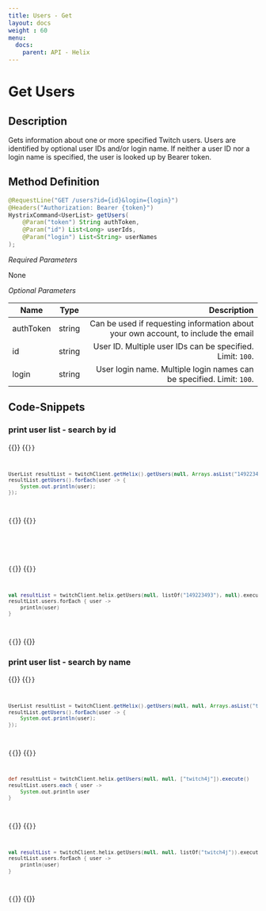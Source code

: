 ```yaml
---
title: Users - Get
layout: docs
weight : 60
menu: 
  docs:
    parent: API - Helix
---
```


# Get Users

## Description

Gets information about one or more specified Twitch users. Users are identified by optional user IDs and/or login name. If neither a user ID nor a login name is specified, the user is looked up by Bearer token.

## Method Definition

```java
@RequestLine("GET /users?id={id}&login={login}")
@Headers("Authorization: Bearer {token}")
HystrixCommand<UserList> getUsers(
	@Param("token") String authToken,
	@Param("id") List<Long> userIds,
	@Param("login") List<String> userNames
);
```

*Required Parameters*

None

*Optional Parameters*

| Name          | Type      | Description  |
| ------------- |:---------:| -----------------:|
| authToken     | string    | Can be used if requesting information about your own account, to include the email |
| id            | string    | User ID. Multiple user IDs can be specified. Limit: `100`. |
| login         | string    | User login name. Multiple login names can be specified. Limit: `100`. |

## Code-Snippets

### print user list - search by id

{{<codeblocks>}}
{{<code Java>}}
```java
UserList resultList = twitchClient.getHelix().getUsers(null, Arrays.asList("149223493"), null).execute();
resultList.getUsers().forEach(user -> {
	System.out.println(user);
});
```
{{</code>}}
{{<code Groovy>}}
```groovy

```
{{</code>}}
{{<code Kotlin>}}
```kotlin
val resultList = twitchClient.helix.getUsers(null, listOf("149223493"), null).execute()
resultList.users.forEach { user ->
	println(user)
}
```
{{</code>}}
{{</codeblocks>}}


### print user list - search by name

{{<codeblocks>}}
{{<code Java>}}
```java
UserList resultList = twitchClient.getHelix().getUsers(null, null, Arrays.asList("twitch4j")).execute();
resultList.getUsers().forEach(user -> {
	System.out.println(user);
});
```
{{</code>}}
{{<code Groovy>}}
```groovy
def resultList = twitchClient.helix.getUsers(null, null, ["twitch4j"]).execute()
resultList.users.each { user ->
	System.out.println user
}
```
{{</code>}}
{{<code Kotlin>}}
```kotlin
val resultList = twitchClient.helix.getUsers(null, null, listOf("twitch4j")).execute()
resultList.users.forEach { user ->
	println(user)
}
```
{{</code>}}
{{</codeblocks>}}
